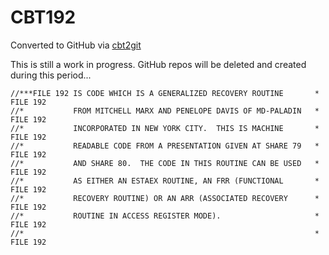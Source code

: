 # CBT192
Converted to GitHub via [cbt2git](https://github.com/wizardofzos/cbt2git)

This is still a work in progress. GitHub repos will be deleted and created during this period...

```
//***FILE 192 IS CODE WHICH IS A GENERALIZED RECOVERY ROUTINE       *   FILE 192
//*           FROM MITCHELL MARX AND PENELOPE DAVIS OF MD-PALADIN   *   FILE 192
//*           INCORPORATED IN NEW YORK CITY.  THIS IS MACHINE       *   FILE 192
//*           READABLE CODE FROM A PRESENTATION GIVEN AT SHARE 79   *   FILE 192
//*           AND SHARE 80.  THE CODE IN THIS ROUTINE CAN BE USED   *   FILE 192
//*           AS EITHER AN ESTAEX ROUTINE, AN FRR (FUNCTIONAL       *   FILE 192
//*           RECOVERY ROUTINE) OR AN ARR (ASSOCIATED RECOVERY      *   FILE 192
//*           ROUTINE IN ACCESS REGISTER MODE).                     *   FILE 192
//*                                                                 *   FILE 192
```
